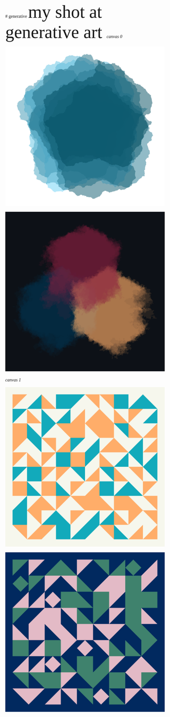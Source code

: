 <span style="font-family:JetBrains Mono;">
# generative
</span>

<span style="font-family:JetBrains Mono;font-size:4em;">
my shot at  
generative  
art  
</span>

<span style="font-family:JetBrains Mono;">
<i>canvas 0</i>

![](img/2022-07-29/pent1b.png)

![](img/2022-07-29/hex1.png)

</span>

<span style="font-family:JetBrains Mono;">
<i>canvas 1</i>

![](img/2023-03-06/step2.png)

![](img/2023-03-06/step3.png)

</span>
